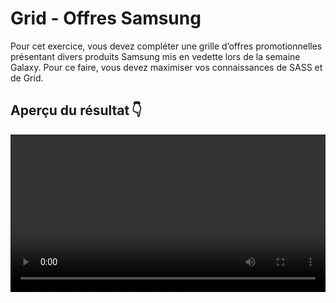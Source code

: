 # Grid - Offres Samsung


Pour cet exercice, vous devez compléter une grille d’offres promotionnelles présentant divers produits Samsung mis en vedette lors de la semaine Galaxy. Pour ce faire, vous devez maximiser vos connaissances de SASS et de&nbsp;Grid.

## Aperçu du résultat 👇

<video src="./assets/grid-samsung-apercu.mp4" width="100%" height="auto" controls>

## Matériel

[Pen de départ](https://codepen.io/tim-momo/pen/BavJgpX)

### Couleurs 🎨

- Gris pâle #f4f4f4

## Requis de base

![](./assets/grid-samsung-xs.jpeg)

- [ ] 1- Le bloc des offres doit prendre toute la largeur jusqu'à concurrence de 1000px, être centré horizontalement ↔️ et avoir une marge intérieure de 20px <em>(cette marge ne doit pas faire dépasser le bloc de la page)</em>.
- [ ] 2- Tous les textes dans le bloc d'offres doivent avoir une taille de 12px, être centrés et utiliser la police <code>'Roboto', sans-serif</code> <em>(la police est déjà importée pour vous)</em>.
- [ ] 3- Le titre <em>"Nouvelles offres et innovations"</em> doit-être 2x plus gros que le texte normal.

- [ ] 4- Les produits doivent avoir un espace de 15px entre eux, des coins ronds de 15px et une couleur de fond gris pâle.
- [ ] 5- Les descriptions de produit doivent s'afficher par-dessus les images de produits au bas complètement de celle-ci et se garder une marge intérieure de 10px de tous les côtés.
- [ ] 6-Les images de produit doivent prendre 60% de la largeur de leur parent jusqu'à un maximum de 140px, être centrées horizontalement ↔️ et avoir une marge vers le bas de 30px. Cependant, l'image du produit en vedette <em>(featured)</em>, doit échapper à cette règle et prendre 100% de la largeur de son parent, ne pas avoir de largeur maximale ni de marges.
- [ ] 7- Le produit en vedette <em>(featured)</em> doit se démarquer des autres en étant 2x plus large et haut que les autres produits. Son texte doit aussi être 25% plus gros que le texte régulier.

## Requis Intermédiaire 450px et +

![](./assets/grid-samsung-sm.jpeg)

- [ ] 1-À partir de cette taille, le texte de base doit devenir en 16px de base. Attention à ce que toutes les règles de texte plus gros continuent de s'appliquer au même ratio.
- [ ] 2-Les marges intérieures des descriptions doivent passer à 20px à partir de cette résolution.
- [ ] 3-L'affichage doit maintenant se faire sur 3 colonnes. Le premier et le dernier produit doivent prendre 2 colonnes de large.

## Requis Final 700px et +

![](./assets/grid-samsung-md.jpeg)

- [ ] 1-Le produit en vedette doit être 2x plus large et haut que les autres produits. 


!!!
    Attention à respecter l’ordre des produits présentés dans les captures&nbsp;d’écran.


## Notes de cours 📚

- [CSS Grid intro](../css/grid/intro.md)
- [Styles du conteneur: `grid-template-columns` et `grid-template-rows`](../css/grid/grid-template-cols-rows.md)
- [Espacement avec `gap`](../css/grid/gap.md)
- [Unités `fr`, `minmax()`et `repeat()`](../css/grid/unites.md)
- [Styles des éléments enfants à placer: `grid-column` et `grid-row`](../css/grid/grid-col-row.md)
- [Définir les 4 coins de l'élément enfant à placer avec `grid-area`](../css/grid/grid-area.md)
- [Style du conteneur: `grid-template-areas`: : nommer des zones dans une grille](../css/grid/grid-template-areas.md)
.
- [Media queries](https://tim-montmorency.com/timdoc/582-211/css/media-queries/)
- [Unités de mesure CSS](https://tim-montmorency.com/timdoc/582-211/css/unites-de-mesure/)